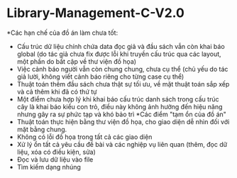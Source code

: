 ﻿# Library-Management-C-V2.0
*Các hạn chế của đồ án làm chưa tốt:
- Cấu trúc dữ liệu chính chứa data đọc giả và đầu sách vẫn còn khai báo global (do tác giả chưa fix được lỗi khi truyền cấu trúc qua các layout, một phần do bất cập về thư viện đồ họa)
- Việc cảnh báo người vẫn còn chung chung, chưa cụ thể (chủ yếu do tác giả lười, không viết cảnh báo riêng cho từng case cụ thể)
- Thuật toán thêm đầu sách chưa thật sự tối ưu, về mặt thuật toán sắp xếp và cả thêm khi đã có thứ tự
- Một điểm chưa hợp lý khi khai báo cấu trúc danh sách trong cấu trúc cây là khai báo kiểu con trỏ, điều này không ảnh hưởng đến hiệu năng nhưng gây ra sự phức tạp và khó bảo trì
*Các điểm "tạm ổn của đồ án"
- Thuật toán thực hiện bằng thư viện đồ họa, cho giao diện dễ nhìn đối với mặt bằng chung.
- Không có lỗi đồ họa trong tất cả các giao diện
- Xử lý ổn tất cả yêu cầu đề bài và các nghiệp vụ liên quan (thêm, đọc dữ liệu, xóa có điều kiện, sửa)
- Đọc và lưu dữ liệu vào file
- Tìm kiếm dạng nhúng
